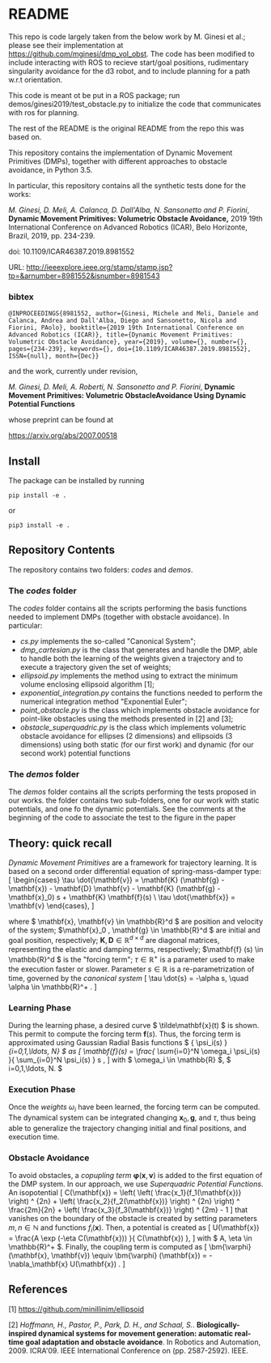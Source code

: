 # README #
This repo is code largely taken from the below work by M. Ginesi et al.; please see their implementation at https://github.com/mginesi/dmp_vol_obst. The code has been modified to include interacting with ROS to recieve start/goal positions, rudimentary singularity avoidance for the d3 robot, and to include planning for a path w.r.t orientation. 

This code is meant ot be put in a ROS package; run demos/ginesi2019/test_obstacle.py to initialize the code that communicates with ros for planning.

The rest of the README is the original README from the repo this was based on.

This repository contains the implementation of Dynamic Movement Primitives (DMPs), together with different approaches to obstacle avoidance, in Python 3.5.

In particular, this repository contains all the synthetic tests done for the works:

_M. Ginesi, D. Meli, A. Calanca, D. Dall'Alba, N. Sansonetto and P. Fiorini_, **Dynamic Movement Primitives: Volumetric Obstacle Avoidance,** 2019 19th International Conference on Advanced Robotics (ICAR), Belo Horizonte, Brazil, 2019, pp. 234-239.

doi: 10.1109/ICAR46387.2019.8981552

URL: http://ieeexplore.ieee.org/stamp/stamp.jsp?tp=&arnumber=8981552&isnumber=8981543

### bibtex ###

`
@INPROCEEDINGS{8981552,
author={Ginesi, Michele and Meli, Daniele and Calanca, Andrea and Dall'Alba, Diego and Sansonetto, Nicola and Fiorini, PAolo},
booktitle={2019 19th International Conference on Advanced Robotics (ICAR)},
title={Dynamic Movement Primitives: Volumetric Obstacle Avoidance},
year={2019},
volume={},
number={},
pages={234-239},
keywords={},
doi={10.1109/ICAR46387.2019.8981552},
ISSN={null},
month={Dec}}
`

and the work, currently under revision,

_M. Ginesi, D. Meli, A. Roberti, N. Sansonetto and P. Fiorini_, **Dynamic Movement Primitives: Volumetric ObstacleAvoidance Using Dynamic Potential Functions**

whose preprint can be found at

https://arxiv.org/abs/2007.00518

## Install ##

The package can be installed by running

```
pip install -e .
```

or

```
pip3 install -e .
```

## Repository Contents ##

The repository contains two folders: _codes_ and _demos_.

### The _codes_ folder ###

The _codes_ folder contains all the scripts performing the basis functions needed to implement DMPs (together with obstacle avoidance).
In particular:
* _cs.py_ implements the so-called "Canonical System";
* _dmp_cartesian.py_ is the class that generates and handle the DMP, able to handle both the learning of the weights given a trajectory and to execute a trajectory given the set of weights;
* _ellipsoid.py_ implements the method using to extract the minimum volume enclosing ellipsoid algorithm [1];
* _exponential_integration.py_ contains the functions needed to perform the numerical integration method "Exponential Euler";
* _point_obstacle.py_ is the class which implements obstacle avoidance for point-like obstacles using the methods presented in [2] and [3];
* _obstacle_superquadric.py_ is the class which implements volumetric obstacle avoidance for ellipses (2 dimensions) and ellipsoids (3 dimensions) using both static (for our first work) and dynamic (for our second work) potential functions

### The _demos_ folder ###

The _demos_ folder contains all the scripts performing the tests proposed in our works.
the folder contains two sub-folders, one for our work with static potentials, and one fo the dynamic potentials.
See the comments at the beginning of the code to associate the test to the figure in the paper

## Theory: quick recall ##

_Dynamic Movement Primitives_ are a framework for trajectory learning. It is based on a second order differential equation of spring-mass-damper type:
\[
\begin{cases}
    \tau \dot{\mathbf{v}} = \mathbf{K} (\mathbf{g} - \mathbf{x}) - \mathbf{D} \mathbf{v} - \mathbf{K} (\mathbf{g} - \mathbf{x}_0) s + \mathbf{K} \mathbf{f}(s) \\
    \tau \dot{\mathbf{x}} = \mathbf{v}
\end{cases},
\]

where $ \mathbf{x}, \mathbf{v} \in \mathbb{R}^d $ are position and velocity of the system; $\mathbf{x}_0 , \mathbf{g} \in \mathbb{R}^d $ are initial and goal position, respectively; $\mathbf{K}, \mathbf{D} \in \mathbb{R}^{d \times d}$ are diagonal matrices, representing the elastic and damping terms, respectively; $\mathbf{f} (s) \in \mathbb{R}^d $ is the "forcing term"; $\tau \in \mathbb{R}^+$ is a parameter used to make the execution faster or slower. Parameter $s \in \mathbb{R}$ is a re-parametrization of time, governed by the _canonical system_
\[ \tau \dot{s} = -\alpha s, \quad \alpha \in \mathbb{R}^+ . \]

### Learning Phase ###

During the learning phase, a desired curve $ \tilde\mathbf{x}(t) $ is shown. This permit to compute the forcing term $\mathbf{f}(s)$. Thus, the forcing term is approximated using Gaussian Radial Basis functions $ \{ \psi_i(s) \}_{i=0,1,\ldots, N} $ as
\[ \mathbf{f}(s) = \frac{ \sum_{i=0}^N \omega_i \psi_i(s) }{ \sum_{i=0}^N \psi_i(s) } s , \]
with $ \omega_i \in \mathbb{R} $, $ i=0,1,\ldots, N. $

### Execution Phase ###

Once the _weights_ $\omega_i$ have been learned, the forcing term can be computed. The dynamical system can be integrated changing $\mathbf{x}_0, \mathbf{g}$, and $\tau$, thus being able to generalize the trajectory changing initial and final positions, and execution time.

### Obstacle Avoidance ###

To avoid obstacles, a _copupling term_ $\bm{\varphi} (\mathbf{x}, \mathbf{v})$ is added to the first equation of the DMP system.
In our approach, we use _Superquadric Potential Functions_. An isopotential
\[ C(\mathbf{x}) = \left( \left( \frac{x_1}{f_1(\mathbf{x})} \right) ^ {2n} + \left( \frac{x_2}{f_2(\mathbf{x})} \right) ^ {2n} \right) ^ \frac{2m}{2n} + \left( \frac{x_3}{f_3(\mathbf{x})} \right) ^ {2m} - 1 \]
that vanishes on the boundary of the obstacle is created by setting parameters $m,n \in \mathbb{N}$ and functions $f_i(\mathbf{x})$.
Then, a potential is created as
\[ U(\mathbf{x}) = \frac{A \exp (-\eta C(\mathbf{x})) }{ C(\mathbf{x}) }, \]
with $ A, \eta \in \mathbb{R}^+ $.
Finally, the coupling term is computed as
\[ \bm{\varphi} (\mathbf{x}, \mathbf{v}) \equiv \bm{\varphi} (\mathbf{x}) = - \nabla_\mathbf{x} U(\mathbf{x}) . \]

## References ##

[1] https://github.com/minillinim/ellipsoid

[2] _Hoffmann, H., Pastor, P., Park, D. H., and Schaal, S._. **Biologically-inspired dynamical systems for movement generation: automatic real-time goal adaptation and obstacle avoidance**. In Robotics and Automation, 2009. ICRA'09. IEEE International Conference on (pp. 2587-2592). IEEE.
